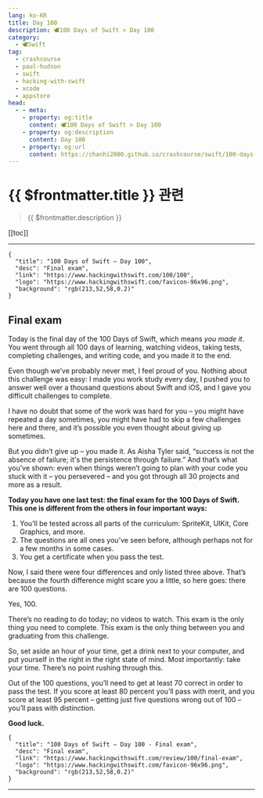 ```yaml
---
lang: ko-KR
title: Day 100
description: 🕊️100 Days of Swift > Day 100
category:
  - 🕊️Swift
tag: 
  - crashcourse
  - paul-hudson
  - swift
  - hacking-with-swift
  - xcode
  - appstore
head:
  - - meta:
    - property: og:title
      content: 🕊️100 Days of Swift > Day 100
    - property: og:description
      content: Day 100
    - property: og:url
      content: https://chanhi2000.github.io/crashcourse/swift/100-days-of-swift/100.html
---
```


# {{ $frontmatter.title }} 관련

> {{ $frontmatter.description }}

[[toc]]

---

```component VPCard
{
  "title": "100 Days of Swift – Day 100",
  "desc": "Final exam",
  "link": "https://www.hackingwithswift.com/100/100",
  "logo": "https://www.hackingwithswift.com/favicon-96x96.png",
  "background": "rgb(213,52,58,0.2)"
}
```

## Final exam

Today is the final day of the 100 Days of Swift, which means _you made it_. You went through all 100 days of learning, watching videos, taking tests, completing challenges, and writing code, and you made it to the end.

Even though we’ve probably never met, I feel proud of you. Nothing about this challenge was easy: I made you work study every day, I pushed you to answer well over a thousand questions about Swift and iOS, and I gave you difficult challenges to complete.

I have no doubt that some of the work was hard for you – you might have repeated a day sometimes, you might have had to skip a few challenges here and there, and it’s possible you even thought about giving up sometimes.

But you didn’t give up – you made it. As Aisha Tyler said, “success is not the absence of failure; it's the persistence through failure.” And that’s what you’ve shown: even when things weren’t going to plan with your code you stuck with it – you persevered – and you got through all 30 projects and more as a result.

__Today you have one last test: the final exam for the 100 Days of Swift. This one is different from the others in four important ways:__

1. You’ll be tested across all parts of the curriculum: SpriteKit, UIKit, Core Graphics, and more.
2. The questions are all ones you’ve seen before, although perhaps not for a few months in some cases.
3. You get a certificate when you pass the test.

Now, I said there were four differences and only listed three above. That’s because the fourth difference might scare you a little, so here goes: there are 100 questions.

Yes, 100.

There’s no reading to do today; no videos to watch. This exam is the only thing you need to complete. This exam is the only thing between you and graduating from this challenge.

So, set aside an hour of your time, get a drink next to your computer, and put yourself in the right in the right state of mind. Most importantly: take your time. There’s no point rushing through this.

Out of the 100 questions, you’ll need to get at least 70 correct in order to pass the test. If you score at least 80 percent you’ll pass with merit, and you score at least 95 percent – getting just five questions wrong out of 100 – you’ll pass with distinction.

__Good luck.__

```component VPCard
{
  "title": "100 Days of Swift – Day 100 - Final exam",
  "desc": "Final exam",
  "link": "https://www.hackingwithswift.com/review/100/final-exam",
  "logo": "https://www.hackingwithswift.com/favicon-96x96.png",
  "background": "rgb(213,52,58,0.2)"
}

```

---

<TagLinks />